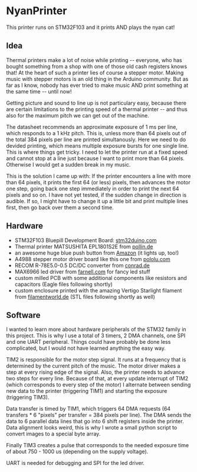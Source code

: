 # NyanPrinter
This printer runs on STM32F103 and it prints AND plays the nyan cat!

## Idea

Thermal printers make a lot of noise while printing -- everyone, who has bought something from a shop with one of those old cash registers knows that! At the heart of such a printer lies of course a stepper motor. Making music with stepper motors is an old thing in the Arduino community. But as far as I know, nobody has ever tried to make music AND print something at the same time -- until now!

Getting picture and sound to line up is not particulary easy, because there are certain limitations to the printing speed of a thermal printer -- and thus also for the maximum pitch we can get out of the machine. 

The datasheet recommends an approximate exposure of 1 ms per line, which responds to a 1 kHz pitch. This is, unless more than 64 pixels out of the total 384 pixels per line are printed simultanously. Here we need to do devided printing, which means multiple exposure bursts for one single line. This is where things get tricky. I need to let the printer run at a fixed speed and cannot stop at a line just because I want to print more than 64 pixels. Otherwise I would get a sudden break in my music.

This is the solution I came up with: If the printer encounters a line with more than 64 pixels, it prints the first 64 (or less) pixels, then advances the motor one step, going back one step immediately in order to print the next 64 pixels and so on. I have not yet tested, if the sudden change in direction is audible. If so, I might have to change it up a little bit and print multiple lines first, then go back over them a second time.

## Hardware

- STM32F103 Bluepill Development Board: [stm32duino.com](https://web.archive.org/web/20190524151648/https://wiki.stm32duino.com/index.php?title=Blue_Pill)
- Thermal printer MATSUSHITA EPL1801S2E from [pollin.de](https://www.pollin.de/p/thermo-druckelement-matsushita-epl1801s2e-721066)
- an awesome huge blue push button from [Amazon](https://www.amazon.de/gp/product/B07BSFMZJ2) (it lights up, too!)
- A4988 stepper motor driver board like this one from [pololu.com](https://www.pololu.com/product/1182)
- RECOM R-78E5.0-0.5 DC/DC converter from [conrad.de](https://www.conrad.de/de/recom-r-78e50-05-dcdc-wandler-print-24-vdc-5-vdc-500-ma-anzahl-ausgaenge-1-x-157954.html?)
- MAX6966 led driver from [farnell.com](https://de.farnell.com/maxim-integrated-products/max6966aee/led-treiber-mit-i-o-erweiterung/dp/2516036) for fancy led stuff
- custom milled PCB with some additional components like resistors and capacitors (Eagle files following shortly)
- custom enclosure printed with the amazing Vertigo Starlight filament from [filamentworld.de](https://www.filamentworld.de/shop/pla-filament-3d-drucker/pla-filament-1-75-mm-vertigo-starlight-075-kg/) (STL files following shortly as well)

## Software

I wanted to learn more about hardware peripherals of the STM32 family in this project. This is why I use a total of 3 timers, 2 DMA channels, one SPI and one UART peripheral. Things could have probably be done less complicated, but I would not have learned anything the easy way.

TIM2 is responsible for the motor step signal. It runs at a frequency that is determined by the current pitch of the music. The motor driver makes a step at every rising edge of the signal. Also, the printer needs to advance two steps for every line. Because of that, at every update interrupt of TIM2 (which corresponds to every step of the motor) I alternate between sending new data to the printer (triggering TIM1) and starting the exposure (triggering TIM3).

Data transfer is timed by TIM1, which triggers 64 DMA requests (64 transfers * 6 "pixels" per transfer = 384 pixels per line). The DMA sends the data to 6 parallel data lines that go into 6 shift registers inside the printer. Data alignment looks weird, this is why I wrote a small python script to convert images to a special byte array.

Finally TIM3 creates a pulse that corresponds to the needed exposure time of about 750 - 1000 us (depending on the supply voltage).

UART is needed for debugging and SPI for the led driver. 
